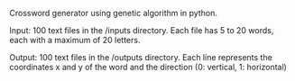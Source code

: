Crossword generator using genetic algorithm in python.

Input:
100 text files in the /inputs directory. Each file has 5 to 20 words, each with a maximum of 20 letters.

Output:
100 text files in the /outputs directory. Each line represents the coordinates x and y of the word and the direction (0: vertical, 1: horizontal)
